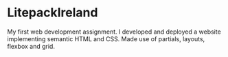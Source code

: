 # LitepackIreland
My first web development assignment. I developed and deployed a website implementing semantic HTML and CSS. Made use of partials, layouts, flexbox and grid.
